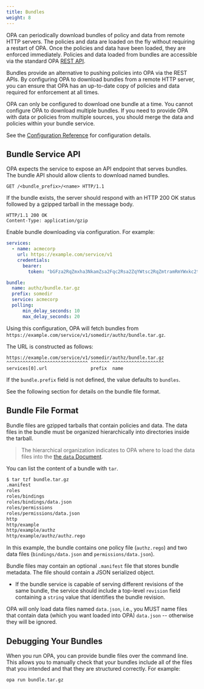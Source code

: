 ```yaml
---
title: Bundles
weight: 8
---
```


OPA can periodically download bundles of policy and data from remote HTTP
servers. The policies and data are loaded on the fly without requiring a
restart of OPA. Once the policies and data have been loaded, they are enforced
immediately. Policies and data loaded from bundles are accessible via the
standard OPA [REST API](rest-api.md).

Bundles provide an alternative to pushing policies into OPA via the REST APIs.
By configuring OPA to download bundles from a remote HTTP server, you can
ensure that OPA has an up-to-date copy of policies and data required for
enforcement at all times.

OPA can only be configured to download one bundle at a time. You
cannot configure OPA to download multiple bundles. If you need to
provide OPA with data or policies from multiple sources, you should
merge the data and policies within your bundle service.

See the [Configuration Reference](configuration.md) for configuration details.

## Bundle Service API

OPA expects the service to expose an API endpoint that serves bundles. The
bundle API should allow clients to download named bundles.

```http
GET /<bundle_prefix>/<name> HTTP/1.1
```

If the bundle exists, the server should respond with an HTTP 200 OK status
followed by a gzipped tarball in the message body.

```http
HTTP/1.1 200 OK
Content-Type: application/gzip
```

Enable bundle downloading via configuration. For example:

```yaml
services:
  - name: acmecorp
    url: https://example.com/service/v1
    credentials:
      bearer:
        token: "bGFza2RqZmxha3NkamZsa2Fqc2Rsa2ZqYWtsc2RqZmtramRmYWxkc2tm"

bundle:
  name: authz/bundle.tar.gz
  prefix: somedir
  service: acmecorp
  polling:
      min_delay_seconds: 10
      max_delay_seconds: 20
```

Using this configuration, OPA will fetch bundles from
`https://example.com/service/v1/somedir/authz/bundle.tar.gz`.

The URL is constructed as follows:

```
https://example.com/service/v1/somedir/authz/bundle.tar.gz
^^^^^^^^^^^^^^^^^^^^^^^^^^^^^^ ^^^^^^^ ^^^^^^^^^^^^^^^^^^^
services[0].url                prefix  name
```

If the `bundle.prefix` field is not defined, the value defaults to `bundles`.

See the following section for details on the bundle file format.

## Bundle File Format

Bundle files are gzipped tarballs that contain policies and data. The data
files in the bundle must be organized hierarchically into directories inside
the tarball.

> The hierarchical organization indicates to OPA where to load the data files
> into the [the `data` Document](how-does-opa-work.md#the-data-document).

You can list the content of a bundle with `tar`.

```bash
$ tar tzf bundle.tar.gz
.manifest
roles
roles/bindings
roles/bindings/data.json
roles/permissions
roles/permissions/data.json
http
http/example
http/example/authz
http/example/authz/authz.rego
```

In this example, the bundle contains one policy file (`authz.rego`) and two
data files (`bindings/data.json` and `permissions/data.json`).

Bundle files may contain an optional `.manifest` file that stores bundle
metadata. The file should contain a JSON serialized object.

* If the bundle service is capable of serving different revisions of the same
  bundle, the service should include a top-level `revision` field containing a
  `string` value that identifies the bundle revision.

OPA will only load data files named `data.json`, i.e., you MUST name files
that contain data (which you want loaded into OPA) `data.json` -- otherwise
they will be ignored.

## Debugging Your Bundles

When you run OPA, you can provide bundle files over the command line. This
allows you to manually check that your bundles include all of the files that
you intended and that they are structured correctly. For example:

```bash
opa run bundle.tar.gz
```
